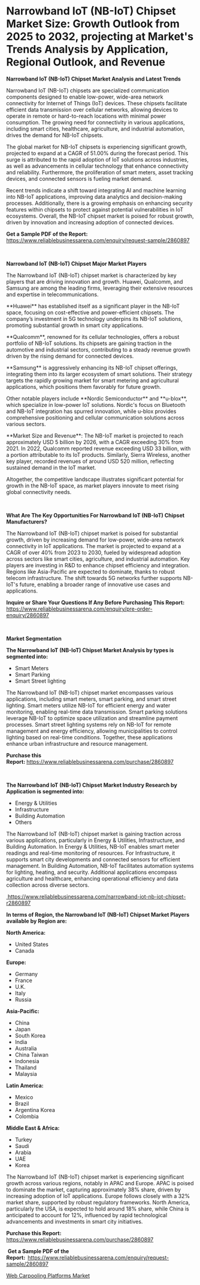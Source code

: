 <p><h1>Narrowband IoT (NB-IoT) Chipset Market Size: Growth Outlook from 2025 to 2032, projecting at Market's Trends Analysis by Application, Regional Outlook, and Revenue</h1></p><p><strong>Narrowband IoT (NB-IoT) Chipset Market Analysis and Latest Trends</strong></p>
<p><p>Narrowband IoT (NB-IoT) chipsets are specialized communication components designed to enable low-power, wide-area network connectivity for Internet of Things (IoT) devices. These chipsets facilitate efficient data transmission over cellular networks, allowing devices to operate in remote or hard-to-reach locations with minimal power consumption. The growing need for connectivity in various applications, including smart cities, healthcare, agriculture, and industrial automation, drives the demand for NB-IoT chipsets.</p><p>The global market for NB-IoT chipsets is experiencing significant growth, projected to expand at a CAGR of 51.00% during the forecast period. This surge is attributed to the rapid adoption of IoT solutions across industries, as well as advancements in cellular technology that enhance connectivity and reliability. Furthermore, the proliferation of smart meters, asset tracking devices, and connected sensors is fueling market demand.</p><p>Recent trends indicate a shift toward integrating AI and machine learning into NB-IoT applications, improving data analytics and decision-making processes. Additionally, there is a growing emphasis on enhancing security features within chipsets to protect against potential vulnerabilities in IoT ecosystems. Overall, the NB-IoT chipset market is poised for robust growth, driven by innovation and increasing adoption of connected devices.</p></p>
<p><strong>Get a Sample PDF of the Report:&nbsp;</strong> <a href="https://www.reliablebusinessarena.com/enquiry/request-sample/2860897?utm_campaign=3368&utm_medium=2&utm_source=Github&utm_content=ia&utm_term=12032025&utm_id=narrowband-iot-nb-iot-chipset">https://www.reliablebusinessarena.com/enquiry/request-sample/2860897</a></p>
<p>&nbsp;</p>
<p><strong>Narrowband IoT (NB-IoT) Chipset Major Market Players</strong></p>
<p><p>The Narrowband IoT (NB-IoT) chipset market is characterized by key players that are driving innovation and growth. Huawei, Qualcomm, and Samsung are among the leading firms, leveraging their extensive resources and expertise in telecommunications. </p><p>**Huawei** has established itself as a significant player in the NB-IoT space, focusing on cost-effective and power-efficient chipsets. The company’s investment in 5G technology underpins its NB-IoT solutions, promoting substantial growth in smart city applications. </p><p>**Qualcomm**, renowned for its cellular technologies, offers a robust portfolio of NB-IoT solutions. Its chipsets are gaining traction in the automotive and industrial sectors, contributing to a steady revenue growth driven by the rising demand for connected devices.</p><p>**Samsung** is aggressively enhancing its NB-IoT chipset offerings, integrating them into its larger ecosystem of smart solutions. Their strategy targets the rapidly growing market for smart metering and agricultural applications, which positions them favorably for future growth.</p><p>Other notable players include **Nordic Semiconductor** and **u-blox**, which specialize in low-power IoT solutions. Nordic's focus on Bluetooth and NB-IoT integration has spurred innovation, while u-blox provides comprehensive positioning and cellular communication solutions across various sectors.</p><p>**Market Size and Revenue**: The NB-IoT market is projected to reach approximately USD 5 billion by 2026, with a CAGR exceeding 30% from 2021. In 2022, Qualcomm reported revenue exceeding USD 33 billion, with a portion attributable to its IoT products. Similarly, Sierra Wireless, another key player, recorded revenues of around USD 520 million, reflecting sustained demand in the IoT market.</p><p>Altogether, the competitive landscape illustrates significant potential for growth in the NB-IoT space, as market players innovate to meet rising global connectivity needs.</p></p>
<p>&nbsp;</p>
<p><strong>What Are The Key Opportunities For Narrowband IoT (NB-IoT) Chipset Manufacturers?</strong></p>
<p><p>The Narrowband IoT (NB-IoT) chipset market is poised for substantial growth, driven by increasing demand for low-power, wide-area network connectivity in IoT applications. The market is projected to expand at a CAGR of over 40% from 2023 to 2030, fueled by widespread adoption across sectors like smart cities, agriculture, and industrial automation. Key players are investing in R&D to enhance chipset efficiency and integration. Regions like Asia-Pacific are expected to dominate, thanks to robust telecom infrastructure. The shift towards 5G networks further supports NB-IoT's future, enabling a broader range of innovative use cases and applications.</p></p>
<p><strong>Inquire or Share Your Questions If Any Before Purchasing This Report:</strong> <a href="https://www.reliablebusinessarena.com/enquiry/pre-order-enquiry/2860897?utm_campaign=3368&utm_medium=2&utm_source=Github&utm_content=ia&utm_term=12032025&utm_id=narrowband-iot-nb-iot-chipset">https://www.reliablebusinessarena.com/enquiry/pre-order-enquiry/2860897</a></p>
<p>&nbsp;</p>
<p><strong>Market Segmentation</strong></p>
<p><strong>The Narrowband IoT (NB-IoT) Chipset Market Analysis by types is segmented into:</strong></p>
<p><ul><li>Smart Meters</li><li>Smart Parking</li><li>Smart Street lighting</li></ul></p>
<p><p>The Narrowband IoT (NB-IoT) chipset market encompasses various applications, including smart meters, smart parking, and smart street lighting. Smart meters utilize NB-IoT for efficient energy and water monitoring, enabling real-time data transmission. Smart parking solutions leverage NB-IoT to optimize space utilization and streamline payment processes. Smart street lighting systems rely on NB-IoT for remote management and energy efficiency, allowing municipalities to control lighting based on real-time conditions. Together, these applications enhance urban infrastructure and resource management.</p></p>
<p><strong>Purchase this Report:&nbsp;</strong><a href="https://www.reliablebusinessarena.com/purchase/2860897?utm_campaign=3368&utm_medium=2&utm_source=Github&utm_content=ia&utm_term=12032025&utm_id=narrowband-iot-nb-iot-chipset">https://www.reliablebusinessarena.com/purchase/2860897</a></p>
<p>&nbsp;</p>
<p><strong>The Narrowband IoT (NB-IoT) Chipset Market Industry Research by Application is segmented into:</strong></p>
<p><ul><li>Energy & Utilities</li><li>Infrastructure</li><li>Building Automation</li><li>Others</li></ul></p>
<p><p>The Narrowband IoT (NB-IoT) chipset market is gaining traction across various applications, particularly in Energy & Utilities, Infrastructure, and Building Automation. In Energy & Utilities, NB-IoT enables smart meter readings and real-time monitoring of resources. For Infrastructure, it supports smart city developments and connected sensors for efficient management. In Building Automation, NB-IoT facilitates automation systems for lighting, heating, and security. Additional applications encompass agriculture and healthcare, enhancing operational efficiency and data collection across diverse sectors.</p></p>
<p><a href="https://www.reliablebusinessarena.com/narrowband-iot-nb-iot-chipset-r2860897?utm_campaign=3368&utm_medium=2&utm_source=Github&utm_content=ia&utm_term=12032025&utm_id=narrowband-iot-nb-iot-chipset">&nbsp;https://www.reliablebusinessarena.com/narrowband-iot-nb-iot-chipset-r2860897</a></p>
<p><strong>In terms of Region, the Narrowband IoT (NB-IoT) Chipset Market Players available by Region are:</strong></p>
<p>
    <p> <strong> North America: </strong>
        <ul>
            <li>United States</li>
            <li>Canada</li>
        </ul>
        </p> 
    <p> <strong> Europe: </strong>
        <ul>
            <li>Germany</li>
            <li>France</li>
            <li>U.K.</li>
            <li>Italy</li>
            <li>Russia</li>
        </ul>
        </p> 
    <p> <strong> Asia-Pacific: </strong>
        <ul>
            <li>China</li>
            <li>Japan</li>
            <li>South Korea</li>
            <li>India</li>
            <li>Australia</li>
            <li>China Taiwan</li>
            <li>Indonesia</li>
            <li>Thailand</li>
            <li>Malaysia</li>
        </ul>
        </p> 
    <p> <strong> Latin America: </strong>
        <ul>
            <li>Mexico</li>
            <li>Brazil</li>
            <li>Argentina Korea</li>
            <li>Colombia</li>
        </ul>
        </p> 
    <p> <strong> Middle East & Africa: </strong>
        <ul>
            <li>Turkey</li>
            <li>Saudi</li>
            <li>Arabia</li>
            <li>UAE</li>
            <li>Korea</li>
        </ul>
    </p>
    </p>
<p><p>The Narrowband IoT (NB-IoT) chipset market is experiencing significant growth across various regions, notably in APAC and Europe. APAC is poised to dominate the market, capturing approximately 38% share, driven by increasing adoption of IoT applications. Europe follows closely with a 32% market share, supported by robust regulatory frameworks. North America, particularly the USA, is expected to hold around 18% share, while China is anticipated to account for 12%, influenced by rapid technological advancements and investments in smart city initiatives.</p></p>
<p><strong>Purchase this Report: </strong><a href="https://www.reliablebusinessarena.com/purchase/2860897?utm_campaign=3368&utm_medium=2&utm_source=Github&utm_content=ia&utm_term=12032025&utm_id=narrowband-iot-nb-iot-chipset">https://www.reliablebusinessarena.com/purchase/2860897</a></p>
<p>&nbsp;<strong>Get a Sample PDF of the Report:&nbsp;&nbsp;</strong><a href="https://www.reliablebusinessarena.com/enquiry/request-sample/2860897?utm_campaign=3368&utm_medium=2&utm_source=Github&utm_content=ia&utm_term=12032025&utm_id=narrowband-iot-nb-iot-chipset">https://www.reliablebusinessarena.com/enquiry/request-sample/2860897</a></p>
<p><strong></strong></p>
<p><p><a href="https://github.com/herakterroem/Market-Research-Report-List-1/blob/main/web-carpooling-platforms-market.md?utm_campaign=3368&utm_medium=2&utm_source=Github&utm_content=ia&utm_term=12032025&utm_id=narrowband-iot-nb-iot-chipset">Web Carpooling Platforms Market</a></p></p>